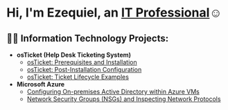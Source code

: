 <h1>Hi, I'm Ezequiel, an <a href="https://linkedin.com/in/ezeqmaldonado">IT Professional</a>☺</h1>

<h2>👨‍💻 Information Technology Projects:</h2>

- <b>osTicket (Help Desk Ticketing System)</b>
  - [osTicket: Prerequisites and Installation](https://github.com/CCzke/osticket-prereqs)
  - [osTicket: Post-Installation Configuration](https://github.com/CCzke/post-install-config)
  - [osTicket: Ticket Lifecycle Examples](https://github.com/CCzke/ticket-lifecycle)
- <b>Microsoft Azure</b>
  - [Configuring On-premises Active Directory within Azure VMs](https://github.com/CCzke/configure-ad)
  - [Network Security Groups (NSGs) and Inspecting Network Protocols](https://github.com/CCzke/azure-network-protocols)
